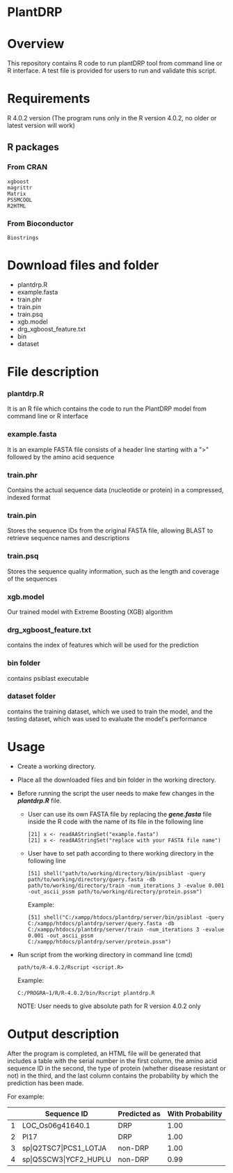 # PlantDRP
# Overview
This repository contains R code to run plantDRP tool from command line or R interface. A test file is provided for users to run and validate this script.

# Requirements
R 4.0.2 version (The program runs only in the R version 4.0.2, no older or latest version will work)
## R packages
### From CRAN
    xgboost
    magrittr
    Matrix
    PSSMCOOL
    R2HTML
    
### From Bioconductor
    Biostrings

# Download files and folder
- plantdrp.R
- example.fasta
- train.phr
- train.pin
- train.psq
- xgb.model
- drg_xgboost_feature.txt
- bin
- dataset

# File description
### plantdrp.R
It is an R file which contains the code to run the PlantDRP model from command line or R interface
### example.fasta
It is an example FASTA file consists of a header line starting with a ">" followed by the amino acid sequence
### train.phr
Contains the actual sequence data (nucleotide or protein) in a compressed, indexed format
### train.pin
Stores the sequence IDs from the original FASTA file, allowing BLAST to retrieve sequence names and descriptions
### train.psq
Stores the sequence quality information, such as the length and coverage of the sequences
### xgb.model
Our trained model with Extreme Boosting (XGB) algorithm
### drg_xgboost_feature.txt
contains the index of features which will be used for the prediction
### bin folder
contains psiblast executable
### dataset folder
contains the training dataset, which we used to train the model, and the testing dataset, which was used to evaluate the model's performance

# Usage 
- Create a working directory.
- Place all the downloaded files and bin folder in the working directory.
- Before running the script the user needs to make few changes in the _**plantdrp.R**_ file.
  
  - User can use its own FASTA file by replacing the _**gene.fasta**_ file inside the R code with the name of its file in the following line
  
        [21] x <- readAAStringSet("example.fasta")
        [21] x <- readAAStringSet("replace with your FASTA file name")

  -  User have to set path according to there working directory in the following line

         [51] shell("path/to/working/directory/bin/psiblast -query path/to/working/directory/query.fasta -db path/to/working/directory/train -num_iterations 3 -evalue 0.001 -out_ascii_pssm path/to/working/directory/protein.pssm")

      Example:
  
         [51] shell("C:/xampp/htdocs/plantdrp/server/bin/psiblast -query C:/xampp/htdocs/plantdrp/server/query.fasta -db C:/xampp/htdocs/plantdrp/server/train -num_iterations 3 -evalue 0.001 -out_ascii_pssm C:/xampp/htdocs/plantdrp/server/protein.pssm")
  
- Run script from the working directory in command line (cmd)
  
      path/to/R-4.0.2/Rscript <script.R>

  Example:
  
      C:/PROGRA~1/R/R-4.0.2/bin/Rscript plantdrp.R
   
   NOTE: User needs to give absolute path for R version 4.0.2 only

# Output description
After the program is completed, an HTML file will be generated that includes a table with the serial number in the first column, the amino acid sequence ID in the second, the type of protein (whether disease resistant or not) in the third, and the last column contains the probability by which the prediction has been made.

For example:

| |Sequence ID |Predicted as|With Probability|
|---|---|---|---|
|1|LOC_Os06g41640.1|DRP|1.00|
|2|Pl17|DRP|1.00|
|3|sp\|Q2TSC7\|PCS1_LOTJA|non-DRP|1.00|
|4|sp\|Q5SCW3\|YCF2_HUPLU|non-DRP|0.99|
